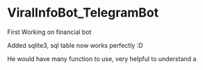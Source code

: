 # ViralInfoBot_TelegramBot
First Working on financial bot

Added sqlite3, sql table now works perfectly :D

He would have many function to use, very helpful to understand
а
